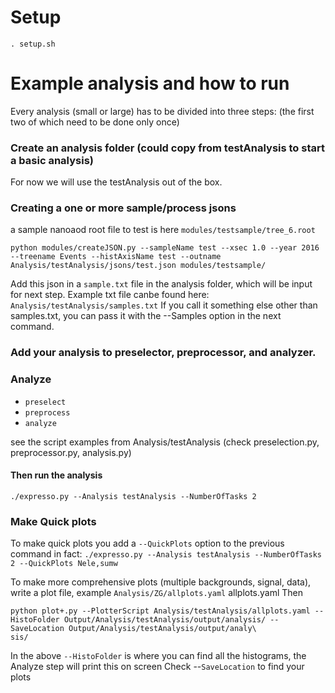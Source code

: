# Setup

`. setup.sh`

# Example analysis and how to run

Every analysis (small or large) has to be divided into three steps: (the first two of which need to be done only once)

### Create an analysis folder (could copy from testAnalysis to start a basic analysis)
For now we will use the testAnalysis out of the box.

### Creating a one or more sample/process jsons
a sample nanoaod root file to test is here `modules/testsample/tree_6.root`

`python modules/createJSON.py --sampleName test --xsec 1.0 --year 2016 --treename Events --histAxisName test --outname Analysis/testAnalysis/jsons/test.json modules/testsample/`

Add this json in a `sample.txt` file in the analysis folder, which will be input for next step. Example txt file canbe found here: `Analysis/testAnalysis/samples.txt`
If you call it something else other than samples.txt, you can pass it with the --Samples option in the next command.

### Add your analysis to preselector, preprocessor, and analyzer.

### Analyze
 - `preselect`
 - `preprocess`
 - `analyze`

see the script examples from Analysis/testAnalysis (check preselection.py, preprocessor.py, analysis.py)

#### Then run the analysis
`./expresso.py --Analysis testAnalysis --NumberOfTasks 2`

### Make Quick plots

To make quick plots you add a `--QuickPlots` option to the previous command in fact:
`./expresso.py --Analysis testAnalysis --NumberOfTasks 2 --QuickPlots Nele,sumw`

To make more comprehensive plots (multiple backgrounds, signal, data), write a plot file, example `Analysis/ZG/allplots.yaml` allplots.yaml
Then

```
python plot+.py --PlotterScript Analysis/testAnalysis/allplots.yaml --HistoFolder Output/Analysis/testAnalysis/output/analysis/ --SaveLocation Output/Analysis/testAnalysis/output/analy\
sis/
```

In the above `--HistoFolder` is where you can find all the histograms, the Analyze step will print this on screen
Check --`SaveLocation` to find your plots